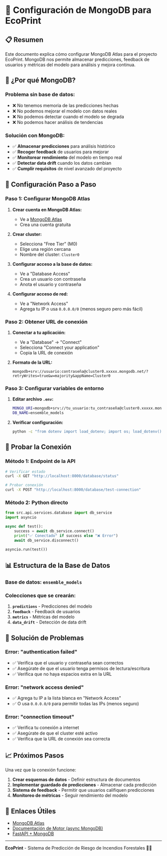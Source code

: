 # 🍃 Configuración de MongoDB para EcoPrint

## 📋 Resumen

Este documento explica cómo configurar MongoDB Atlas para el proyecto EcoPrint. MongoDB nos permite almacenar predicciones, feedback de usuarios y métricas del modelo para análisis y mejora continua.

## 🎯 ¿Por qué MongoDB?

### **Problema sin base de datos:**
- ❌ No tenemos memoria de las predicciones hechas
- ❌ No podemos mejorar el modelo con datos reales
- ❌ No podemos detectar cuando el modelo se degrada
- ❌ No podemos hacer análisis de tendencias

### **Solución con MongoDB:**
- ✅ **Almacenar predicciones** para análisis histórico
- ✅ **Recoger feedback** de usuarios para mejorar
- ✅ **Monitorear rendimiento** del modelo en tiempo real
- ✅ **Detectar data drift** cuando los datos cambian
- ✅ **Cumplir requisitos** de nivel avanzado del proyecto

## 🔧 Configuración Paso a Paso

### **Paso 1: Configurar MongoDB Atlas**

1. **Crear cuenta en MongoDB Atlas:**
   - Ve a [MongoDB Atlas](https://cloud.mongodb.com/)
   - Crea una cuenta gratuita

2. **Crear cluster:**
   - Selecciona "Free Tier" (M0)
   - Elige una región cercana
   - Nombre del cluster: `Cluster0`

3. **Configurar acceso a la base de datos:**
   - Ve a "Database Access"
   - Crea un usuario con contraseña
   - Anota el usuario y contraseña

4. **Configurar acceso de red:**
   - Ve a "Network Access"
   - Agrega tu IP o usa `0.0.0.0/0` (menos seguro pero más fácil)

### **Paso 2: Obtener URL de conexión**

1. **Conectar a tu aplicación:**
   - Ve a "Database" → "Connect"
   - Selecciona "Connect your application"
   - Copia la URL de conexión

2. **Formato de la URL:**
   ```
   mongodb+srv://usuario:contraseña@cluster0.xxxxx.mongodb.net/?retryWrites=true&w=majority&appName=Cluster0
   ```

### **Paso 3: Configurar variables de entorno**

1. **Editar archivo `.env`:**
   ```bash
   MONGO_URI=mongodb+srv://tu_usuario:tu_contraseña@cluster0.xxxxx.mongodb.net/?retryWrites=true&w=majority&appName=Cluster0
   DB_NAME=ensemble_models
   ```

2. **Verificar configuración:**
   ```bash
   python -c "from dotenv import load_dotenv; import os; load_dotenv(); print('MONGO_URI:', os.getenv('MONGO_URI')[:50] + '...')"
   ```

## 🧪 Probar la Conexión

### **Método 1: Endpoint de la API**
```bash
# Verificar estado
curl -X GET "http://localhost:8000/database/status"

# Probar conexión
curl -X POST "http://localhost:8000/database/test-connection"
```

### **Método 2: Python directo**
```python
from src.api.services.database import db_service
import asyncio

async def test():
    success = await db_service.connect()
    print("✅ Conectado" if success else "❌ Error")
    await db_service.disconnect()

asyncio.run(test())
```

## 📊 Estructura de la Base de Datos

### **Base de datos:** `ensemble_models`

### **Colecciones que se crearán:**

1. **`predictions`** - Predicciones del modelo
2. **`feedback`** - Feedback de usuarios
3. **`metrics`** - Métricas del modelo
4. **`data_drift`** - Detección de data drift

## 🚨 Solución de Problemas

### **Error: "authentication failed"**
- ✅ Verifica que el usuario y contraseña sean correctos
- ✅ Asegúrate de que el usuario tenga permisos de lectura/escritura
- ✅ Verifica que no haya espacios extra en la URL

### **Error: "network access denied"**
- ✅ Agrega tu IP a la lista blanca en "Network Access"
- ✅ O usa `0.0.0.0/0` para permitir todas las IPs (menos seguro)

### **Error: "connection timeout"**
- ✅ Verifica tu conexión a internet
- ✅ Asegúrate de que el cluster esté activo
- ✅ Verifica que la URL de conexión sea correcta

## 📈 Próximos Pasos

Una vez que la conexión funcione:

1. **Crear esquemas de datos** - Definir estructura de documentos
2. **Implementar guardado de predicciones** - Almacenar cada predicción
3. **Sistema de feedback** - Permitir que usuarios califiquen predicciones
4. **Monitoreo de métricas** - Seguir rendimiento del modelo

## 🔗 Enlaces Útiles

- [MongoDB Atlas](https://cloud.mongodb.com/)
- [Documentación de Motor (async MongoDB)](https://motor.readthedocs.io/)
- [FastAPI + MongoDB](https://fastapi.tiangolo.com/tutorial/sql-databases/)

---

**EcoPrint** - Sistema de Predicción de Riesgo de Incendios Forestales 🌲🔥
